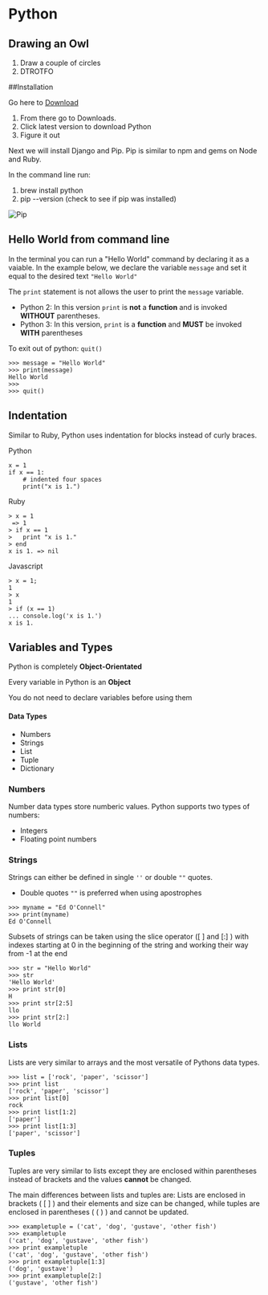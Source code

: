 # Python

## Drawing an Owl

1.	Draw a couple of circles
2. DTROTFO

##Installation

Go here to [Download]('https://www.python.org/downloads/')

1. From there go to Downloads.
2. Click latest version to download Python
3. Figure it out

Next we will install Django and Pip. Pip is similar to npm and gems on Node and Ruby.

In the command line run:

1. brew install python
2. pip --version (check to see if pip was installed)

![Pip](http://pa1.narvii.com/5955/bf6b5f02a02a0ae0d22e768c8de183d085c04b95_hq.gif)

## Hello World from command line

In the terminal you can run a "Hello World" command by declaring it as a vaiable. In the example below, we declare the variable ```message``` and set it equal to the desired text ```"Hello World"```

The ```print``` statement is not allows the user to print the ```message``` variable.  

* Python 2: In this version ```print``` is **not** a **function** and is invoked **WITHOUT** parentheses.
* Python 3: In this version, ```print``` is a **function** and **MUST** be invoked **WITH** parentheses

To exit out of python: ```quit()```

```
>>> message = "Hello World"
>>> print(message)
Hello World
>>> 
>>> quit()
```

## Indentation

Similar to Ruby, Python uses indentation for blocks instead of curly braces.

Python

```
x = 1
if x == 1:
    # indented four spaces
    print("x is 1.")
```
Ruby

```
> x = 1
 => 1 
> if x == 1
> 	print "x is 1."
> end
x is 1. => nil 
```
Javascript

```
> x = 1;
1
> x
1
> if (x == 1)
... console.log('x is 1.')
x is 1.
```
## Variables and Types

Python is completely **Object-Orientated**

Every variable in Python is an **Object**

You do not need to declare variables before using them

#### Data Types
*	Numbers
* 	Strings
*  List
*  Tuple
*  Dictionary

### Numbers
Number data types store numberic values. Python supports two types of numbers:

*	Integers
* 	Floating point numbers

### Strings

Strings can either be defined in single ```''``` or double ```""``` quotes. 

*	Double quotes ```""``` is preferred when using apostrophes

```
>>> myname = "Ed O'Connell"
>>> print(myname)
Ed O'Connell
```
Subsets of strings can be taken using the slice operator ([ ] and [:] ) with indexes starting at 0 in the beginning of the string and working their way from -1 at the end

```
>>> str = "Hello World"
>>> str
'Hello World'
>>> print str[0]
H
>>> print str[2:5]
llo
>>> print str[2:]
llo World
```

### Lists

Lists are very similar to arrays and the most versatile of Pythons data types.

```
>>> list = ['rock', 'paper', 'scissor']
>>> print list
['rock', 'paper', 'scissor']
>>> print list[0]
rock
>>> print list[1:2]
['paper']
>>> print list[1:3]
['paper', 'scissor']
```
### Tuples

Tuples are very similar to lists except they are enclosed within parentheses instead of brackets and the values **cannot** be changed.

The main differences between lists and tuples are: Lists are enclosed in brackets ( [ ] ) and their elements and size can be changed, while tuples are enclosed in parentheses ( ( ) ) and cannot be updated.

```
>>> exampletuple = ('cat', 'dog', 'gustave', 'other fish')
>>> exampletuple
('cat', 'dog', 'gustave', 'other fish')
>>> print exampletuple
('cat', 'dog', 'gustave', 'other fish')
>>> print exampletuple[1:3]
('dog', 'gustave')
>>> print exampletuple[2:]
('gustave', 'other fish')
```
